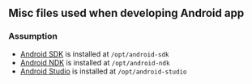 ## Misc files used when developing Android app

### Assumption

* [Android SDK][] is installed at `/opt/android-sdk`
* [Android NDK][] is installed at `/opt/android-ndk`
* [Android Studio][] is installed at `/opt/android-studio`


[Android SDK]: https://developer.android.com/sdk/index.html
[Android NDK]: https://developer.android.com/ndk/index.html
[Android Studio]: https://developer.android.com/studio/index.html

